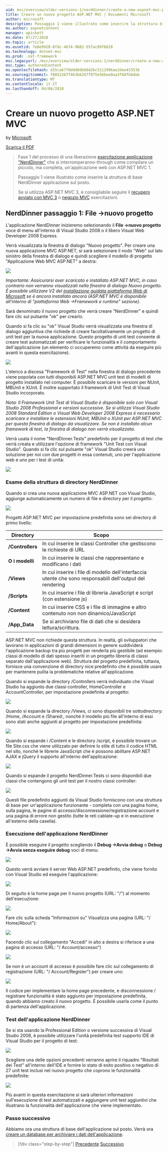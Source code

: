 ```yaml
---
uid: mvc/overview/older-versions-1/nerddinner/create-a-new-aspnet-mvc-project
title: Creare un nuovo progetto ASP.NET MVC | Documenti Microsoft
author: microsoft
description: Passaggio 1 viene illustrato come inserire la struttura di base NerdDinner applicazione sul posto.
ms.author: aspnetcontent
manager: wpickett
ms.date: 07/27/2010
ms.topic: article
ms.assetid: 7e0e9928-8fdc-4b74-9882-55fac0976628
ms.technology: dotnet-mvc
ms.prod: .net-framework
msc.legacyurl: /mvc/overview/older-versions-1/nerddinner/create-a-new-aspnet-mvc-project
msc.type: authoredcontent
ms.openlocfilehash: d15ca67f0ddd8db6842bc5112996ae2dee433536
ms.sourcegitcommit: f8852267f463b62d7f975e56bea9aa3f68fbbdeb
ms.translationtype: MT
ms.contentlocale: it-IT
ms.lasthandoff: 04/06/2018
---
```

<a name="create-a-new-aspnet-mvc-project"></a>Creare un nuovo progetto ASP.NET MVC
====================
by [Microsoft](https://github.com/microsoft)

[Scarica il PDF](http://aspnetmvcbook.s3.amazonaws.com/aspnetmvc-nerdinner_v1.pdf)

> Fase 1 del processo di una liberazione [esercitazione applicazione "NerdDinner"](introducing-the-nerddinner-tutorial.md) che si interromperanno-through come compilare un piccolo, ma completa, un'applicazione web con ASP.NET MVC 1.
> 
> Passaggio 1 viene illustrato come inserire la struttura di base NerdDinner applicazione sul posto.
> 
> Se si utilizza ASP.NET MVC 3, è consigliabile seguire il [recupero avviato con MVC 3](../../older-versions/getting-started-with-aspnet-mvc3/cs/intro-to-aspnet-mvc-3.md) o [negozio MVC](../../older-versions/mvc-music-store/mvc-music-store-part-1.md) esercitazioni.


## <a name="nerddinner-step-1-file-gtnew-project"></a>NerdDinner passaggio 1: File -&gt;nuovo progetto

L'applicazione NerdDinner inizieremo selezionando il **File -&gt;nuovo progetto** voce di menu all'interno di Visual Studio 2008 o il libero Visual Web Developer 2008 Express.

Verrà visualizzata la finestra di dialogo "Nuovo progetto". Per creare una nuova applicazione MVC ASP.NET, si sarà selezionare il nodo "Web" sul lato sinistro della finestra di dialogo e quindi scegliere il modello di progetto "Applicazione Web MVC ASP.NET" a destra:

![](create-a-new-aspnet-mvc-project/_static/image1.png)

*Importante: Assicurarsi aver scaricato e installato ASP.NET MVC, in caso contrario non verranno visualizzati nella finestra di dialogo Nuovo progetto. È possibile utilizzare V2 del [installazione guidata piattaforma Web di Microsoft](https://www.microsoft.com/web/downloads/platform.aspx) se è ancora installato ancora (ASP.NET MVC è disponibile all'interno di "piattaforma Web -&gt;Framework e runtime" sezione).*

Sarà denominato il nuovo progetto che verrà creare "NerdDinner" e quindi fare clic sul pulsante "ok" per crearlo.

Quando si fa clic su "ok" Visual Studio verrà visualizzata una finestra di dialogo aggiuntiva che richiede di creare facoltativamente un progetto di unit test per la nuova applicazione. Questo progetto di unit test consente di creare test automatizzati per verificare le funzionalità e il comportamento dell'applicazione (un elemento ci occuperemo come attività da eseguire più avanti in questa esercitazione).

![](create-a-new-aspnet-mvc-project/_static/image2.png)

L'elenco a discesa "Framework di Test" nella finestra di dialogo precedente viene popolata con tutti disponibili ASP.NET MVC unit test di modelli di progetto installato nel computer. È possibile scaricare le versioni per NUnit, MBUnit e XUnit. È inoltre supportato il framework di Unit Test di Visual Studio incorporato.

*Nota: Il Framework Unit Test di Visual Studio è disponibile solo con Visual Studio 2008 Professional e versioni successive. Se si utilizza Visual Studio 2008 Standard Edition o Visual Web Developer 2008 Express è necessario scaricare e installare le estensioni NUnit, MBUnit o XUnit per ASP.NET MVC per questa finestra di dialogo da visualizzare. Se non è installato alcun framework di test, la finestra di dialogo non verrà visualizzata.*

Verrà usata il nome "NerdDinner.Tests" predefinito per il progetto di test che verrà creata e utilizzare l'opzione di framework "Unit Test con Visual Studio". Quando si fa clic sul pulsante "ok" Visual Studio creerà una soluzione per noi con due progetti in essa contenuti, uno per l'applicazione web e uno per i test di unità:

![](create-a-new-aspnet-mvc-project/_static/image3.png)

### <a name="examining-the-nerddinner-directory-structure"></a>Esame della struttura di directory NerdDinner

Quando si crea una nuova applicazione MVC ASP.NET con Visual Studio, aggiunge automaticamente un numero di file e directory per il progetto:

![](create-a-new-aspnet-mvc-project/_static/image4.png)

Progetti ASP.NET MVC per impostazione predefinita sono sei directory di primo livello:

| **Directory** | **Scopo** |
| --- | --- |
| **/Controllers** | In cui inserire le classi Controller che gestiscono le richieste di URL |
| **O i modelli** | In cui inserire le classi che rappresentano e modificano i dati |
| **/Views** | In cui inserire i file di modello dell'interfaccia utente che sono responsabili dell'output del rendering |
| **/Scripts** | In cui inserire i file di libreria JavaScript e script (con estensione js) |
| **/Content** | In cui inserire CSS e i file di immagine e altro contenuto non non dinamico/JavaScript |
| **/App\_Data** | Se si archiviano file di dati che si desidera lettura/scrittura. |

ASP.NET MVC non richiede questa struttura. In realtà, gli sviluppatori che lavorano in applicazioni di grandi dimensioni in genere suddividerà l'applicazione backup tra più progetti per renderla più gestibile (ad esempio: classi di modello di dati spesso inseriti in un progetto libreria di classi separato dall'applicazione web). Struttura del progetto predefinita, tuttavia, fornisce una convenzione di directory nice predefinito che è possibile usare per mantenere pulita la problematiche relative all'applicazione.

Quando si espande la directory /Controllers verrà individuato che Visual Studio ha aggiunto due classi controller, HomeController e AccountController, per impostazione predefinita al progetto:

![](create-a-new-aspnet-mvc-project/_static/image5.png)

Quando si espande la directory /Views, ci sono disponibili tre sottodirectory: /Home, /Account e /Shared:, nonché il modello più file all'interno di essi sono stati anche aggiunti al progetto per impostazione predefinita:

![](create-a-new-aspnet-mvc-project/_static/image6.png)

Quando si espande i /Content e le directory /script, è possibile trovare un file Site.css che viene utilizzato per definire lo stile di tutto il codice HTML nel sito, nonché le librerie JavaScript che è possono abilitare ASP.NET AJAX e jQuery il supporto all'interno dell'applicazione:

![](create-a-new-aspnet-mvc-project/_static/image7.png)

Quando si espande il progetto NerdDinner.Tests ci sono disponibili due classi che contengono gli unit test per il nostro classi controller:

![](create-a-new-aspnet-mvc-project/_static/image8.png)

Questi file predefinito aggiunti da Visual Studio forniscono con una struttura di base per un'applicazione funzionante - completa con una pagina home, sulla pagina, le pagine di accesso/disconnessione/registrazione account e una pagina di errore non gestito (tutte le reti cablate-up e in esecuzione all'esterno della casella).

### <a name="running-the-nerddinner-application"></a>Esecuzione dell'applicazione NerdDinner

È possibile eseguire il progetto scegliendo il **Debug -&gt;Avvia debug** o **Debug -&gt;Avvia senza eseguire debug** voci di menu:

![](create-a-new-aspnet-mvc-project/_static/image9.png)

Questo verrà avviare il server Web ASP.NET predefinito, che viene fornito con Visual Studio ed eseguire l'applicazione:

![](create-a-new-aspnet-mvc-project/_static/image10.png)

Di seguito è la home page per il nuovo progetto (URL: "/") al momento dell'esecuzione:

![](create-a-new-aspnet-mvc-project/_static/image11.png)

Fare clic sulla scheda "Informazioni su" Visualizza una pagina (URL: "/ Home/About"):

![](create-a-new-aspnet-mvc-project/_static/image12.png)

Facendo clic sul collegamento "Accedi" in alto a destra si riferisce a una pagina di accesso (URL: "/ Account/accesso")

![](create-a-new-aspnet-mvc-project/_static/image13.png)

Se non è un account di accesso è possibile fare clic sul collegamento di registrazione (URL: "/ Account/Register") per creare uno:

![](create-a-new-aspnet-mvc-project/_static/image14.png)

Il codice per implementare la home page precedente, e disconnessione / registrare funzionalità è stato aggiunto per impostazione predefinita, quando abbiamo creato il nuovo progetto. È possibile usarla come il punto di partenza dell'applicazione.

### <a name="testing-the-nerddinner-application"></a>Test dell'applicazione NerdDinner

Se si sta usando la Professional Edition o versione successiva di Visual Studio 2008, è possibile utilizzare l'unità predefinita test supporto IDE di Visual Studio per il progetto di test:

![](create-a-new-aspnet-mvc-project/_static/image15.png)

Scegliere una delle opzioni precedenti verranno aprire il riquadro "Risultati dei Test" all'interno dell'IDE e fornire lo stato di esito positivo o negativo di 27 unit test inclusi nel nuovo progetto che coprono le funzionalità predefinite:

![](create-a-new-aspnet-mvc-project/_static/image16.png)

Più avanti in questa esercitazione si sarà ulteriori informazioni sull'esecuzione di test automatizzati e aggiungere unit test aggiuntivi che illustrano la funzionalità dell'applicazione che viene implementato.

### <a name="next-step"></a>Passo successivo

Abbiamo ora una struttura di base dell'applicazione sul posto. Verrà ora [creare un database per archiviare i dati dell'applicazione](create-a-database.md).

> [!div class="step-by-step"]
> [Precedente](introducing-the-nerddinner-tutorial.md)
> [Successivo](create-a-database.md)
